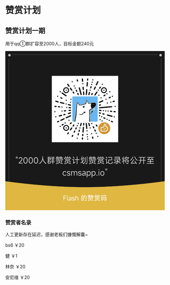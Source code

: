 # 赞赏计划

## 赞赏计划一期

用于qq①群扩容至2000人，目标金额240元

![](images/赞赏计划一期.png)

### 赞赏者名录

人工更新存在延迟，感谢老板们慷慨解囊~

bs6 ￥20

健 ￥1

林奈 ￥20

安尼维 ￥20
